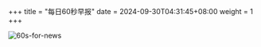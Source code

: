+++
title = "每日60秒早报"
date = 2024-09-30T04:31:45+08:00
weight = 1
+++

![60s-for-news](/img/zaobao/zaobao.png "由 ALAPI 提供支持")
